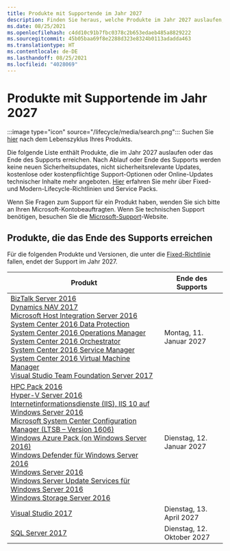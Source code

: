 ```yaml
---
title: Produkte mit Supportende im Jahr 2027
description: Finden Sie heraus, welche Produkte im Jahr 2027 auslaufen, das Ende des Supports erreichen oder vom allgemeinen Support auf den erweiterten Support umgestellt werden.
ms.date: 08/25/2021
ms.openlocfilehash: c4dd10c91b7fbc0378c2b653edaeb485a8829222
ms.sourcegitcommit: 45b05baa69f8e2288d323e8324b0113adadda463
ms.translationtype: HT
ms.contentlocale: de-DE
ms.lasthandoff: 08/25/2021
ms.locfileid: "4028069"
---
```

# <a name="products-ending-support-in-2027"></a>Produkte mit Supportende im Jahr 2027

:::image type="icon" source="/lifecycle/media/search.png":::
Suchen Sie [hier](/lifecycle/products/) nach dem Lebenszyklus Ihres Produkts.

Die folgende Liste enthält Produkte, die im Jahr 2027 auslaufen oder das Ende des Supports erreichen. Nach Ablauf oder Ende des Supports werden keine neuen Sicherheitsupdates, nicht sicherheitsrelevante Updates, kostenlose oder kostenpflichtige Support-Optionen oder Online-Updates technischer Inhalte mehr angeboten. [Hier](/lifecycle/overview/product-end-of-support-overview) erfahren Sie mehr über Fixed- und Modern-Lifecycle-Richtlinien und Service Packs.

Wenn Sie Fragen zum Support für ein Produkt haben, wenden Sie sich bitte an Ihren Microsoft-Kontobeauftragten. Wenn Sie technischen Support benötigen, besuchen Sie die [Microsoft-Support](https://support.microsoft.com/contactus/?ws=support)-Website.





## <a name="products-reaching-end-of-support"></a>Produkte, die das Ende des Supports erreichen

Für die folgenden Produkte und Versionen, die unter die [Fixed-Richtlinie](/lifecycle/policies/fixed) fallen, endet der Support im Jahr 2027.

| Produkt | Ende des Supports |
| --- | --- |
| [BizTalk Server 2016](/lifecycle/products/biztalk-server-2016?branch=live)<br>[Dynamics NAV 2017](/lifecycle/products/dynamics-nav-2017?branch=live)<br>[Microsoft Host Integration Server 2016](/lifecycle/products/microsoft-host-integration-server-2016?branch=live)<br>[System Center 2016 Data Protection](/lifecycle/products/system-center-2016-data-protection?branch=live)<br>[System Center 2016 Operations Manager](/lifecycle/products/system-center-2016-operations-manager?branch=live)<br>[System Center 2016 Orchestrator](/lifecycle/products/system-center-2016-orchestrator?branch=live)<br>[System Center 2016 Service Manager](/lifecycle/products/system-center-2016-service-manager?branch=live)<br>[System Center 2016 Virtual Machine Manager](/lifecycle/products/system-center-2016-virtual-machine-manager?branch=live)<br>[Visual Studio Team Foundation Server 2017](/lifecycle/products/visual-studio-team-foundation-server-2017?branch=live)<br> | Montag, 11. Januar 2027 |
| [HPC Pack 2016](/lifecycle/products/hpc-pack-2016?branch=live)<br>[Hyper-V Server 2016](/lifecycle/products/hyperv-server-2016?branch=live)<br>[Internetinformationsdienste (IIS), IIS 10 auf Windows Server 2016](/lifecycle/products/internet-information-services-iis?branch=live)<br>[Microsoft System Center Configuration Manager (LTSB – Version 1606)](/lifecycle/products/microsoft-system-center-configuration-manager-ltsb-version-1606?branch=live)<br>[Windows Azure Pack (on Windows Server 2016)](/lifecycle/products/windows-azure-pack-on-windows-server-2016?branch=live)<br>[Windows Defender für Windows Server 2016](/lifecycle/products/windows-defender-for-windows-server-2016?branch=live)<br>[Windows Server 2016](/lifecycle/products/windows-server-2016?branch=live)<br>[Windows Server Update Services für Windows Server 2016](/lifecycle/products/windows-server-update-services-for-windows-server-2016?branch=live)<br>[Windows Storage Server 2016](/lifecycle/products/windows-storage-server-2016?branch=live)<br> | Dienstag, 12. Januar 2027 |
| [Visual Studio 2017](/lifecycle/products/visual-studio-2017?branch=live)<br> | Dienstag, 13. April 2027 |
| [SQL Server 2017](/lifecycle/products/sql-server-2017?branch=live)<br> | Dienstag, 12. Oktober 2027 |


